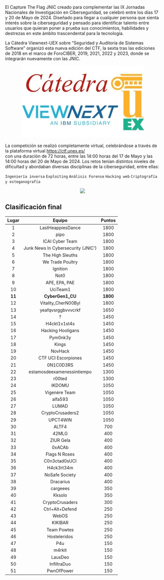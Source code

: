 El Capture The Flag JNIC creado para complementar las IX Jornadas Nacionales de Investigación en Ciberseguridad, se celebró entre los días 17 y 20 de Mayo de 2024. Diseñado para llegar a cualquier persona que sienta interés sobre la ciberseguridad y pensado para identificar talento entre usuarios que quieran poner a prueba sus conocimientos, habilidades y destrezas en este ámbito trascendental para la tecnología.

La Cátedra Viewnext-UEX sobre “Seguridad y Auditoría de Sistemas Software” organizó esta nueva edición del CTF, la sexta tras las ediciones de 2018 en el marco de ForoCIBER, 2019, 2021, 2022 y 2023, donde se integrarán nuevamente con las JNIC.

<p align="center"> <img src="../img/CatedraViewnext-UEX.jpg" /> </p>

La competición se realizó completamente virtual, celebrándose a través de la plataforma virtual https://ctf.unex.es/ <br> con una duración de 72 horas, entre las 14:00 horas del 17 de Mayo y las 14:00 horas del 20 de Mayo de 2024.
Los retos tenían distintos niveles de dificultad y abordaban diversas disciplinas de la ciberseguridad, entre ellas:

```Ingeniería inversa```
```Exploiting```
```Análisis Forense```
```Hacking web```
```Criptografía y esteganografía```

<p align="center"> <img src="../img/logo_texto_banner_without_tri-1024x176.png" /> </p>

## Clasificación final

| **Lugar** |          **Equipo**         | **Puntos** |
|:---------:|:-------------------------:|:---------:|
| 	1	 	| 	LastHeappiesDance	 	| 	1800	| 
| 	2	 	| 	pipo	 				| 	1800	| 
| 	3	 	| 	ICAI Cyber Team	 		| 	1800	| 
| 	4	 	| 	Junk News In Cybersecurity (JNIC')	 | 	1800	 | 
| 	5	 	| 	The High Sleuths	 	| 	1800	 | 
| 	6	 	| 	We Trade Poultry	 	| 	1800	 | 
| 	7	 	| 	Ignition	 			| 	1800	 | 
| 	8	 	| 	Not0	 				| 	1800	 | 
| 	9	 	| 	APE, EPA, PAE	 		| 	1800	 | 
| 	10	 	| 	UciTeam1	 			| 	1800	 | 
| 	**11** 	| 	**CyberGen1_CU**	 		| 	**1800**	 | 
| 	12	 	| 	Vitality_CherN00Byl	 	| 	1800	 | 
| 	13	 	| 	yeafqvsrggbvvvcrkf	 	| 	1650	 | 
| 	14	 	| 	?	 					| 	1450	 | 
| 	15	 	| 	H4ckt1v1st4s	 		| 	1450	 | 
| 	16	 	| 	Hacking Hooligans	 	| 	1450	 | 
| 	17	 	| 	Pym0nk3y	 			| 	1450	 | 
| 	18	 	| 	Kings	 				| 	1450	 | 
| 	19	 	| 	NovHack	 				| 	1450	 | 
| 	20	 	| 	CTF UCI Escorpiones	 	| 	1450	 | 
| 	21	 	| 	0N1C0D3RS	 			| 	1450	 | 
| 	22	 	| 	estamosdeexamenessintiempo	 | 	1300	 | 
| 	23	 	| 	r00ted	 				| 	1300	 | 
| 	24	 	| 	IKDOMU	 				| 	1050	 | 
| 	25	 	| 	Vigenère Team	 		| 	1050	 | 
| 	26	 	| 	alfa593	 				| 	1050	 | 
| 	27	 	| 	LUMAD	 				| 	1050	 | 
| 	28	 	| 	CryptoCrusaders2	 	| 	1050	 | 
| 	29	 	| 	UPCT4WIN	 			| 	1050	 | 
| 	30	 	| 	ALTF4	 				| 	700	 | 
| 	31	 	| 	42MLG	 				| 	400	 | 
| 	32	 	| 	ZIUR Gela	 			| 	400	 | 
| 	33	 	| 	0xACAb	 				| 	400	 | 
| 	34	 	| 	Flags N Roses	 		| 	400	 | 
| 	35	 	| 	C0n3ctad0sUCI	 		| 	400	 | 
| 	36	 	| 	H4ck3rt34m	 			| 	400	 | 
| 	37	 	| 	NoSafe Society	 		| 	400	 | 
| 	38	 	| 	Dracarius	 			| 	400	 | 
| 	39	 	| 	cargeees	 			| 	350	 | 
| 	40	 	| 	Kksolo	 				| 	350	 | 
| 	41	 	| 	CryptoCrusaders			| 	300	 | 
| 	42	 	| 	Ctrl+Alt+Defend	 		| 	250	 | 
| 	43	 	| 	WebOS	 				| 	250	 | 
| 	44	 	| 	KIKIBAR	 				| 	250	 | 
| 	45	 	| 	Team Powtes	 			| 	250	 | 
| 	46	 	| 	Hosteleridos	 		| 	250	 | 
| 	47	 	| 	P4u	 					| 	150	 | 
| 	48	 	| 	m4rkit	 				| 	150	 | 
| 	49	 	| 	LausDeo	 				| 	150	 | 
| 	50	 	| 	InfiltraDuo	 			| 	150	 | 
| 	51	 	| 	PwnOfPower	 			| 	150	 | 
